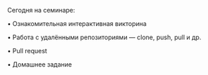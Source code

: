 Сегодня на семинаре:

• Ознакомительная интерактивная викторина

• Работа с удалёнными репозиториями — clone, push, pull и др.

• Pull request

• Домашнее задание